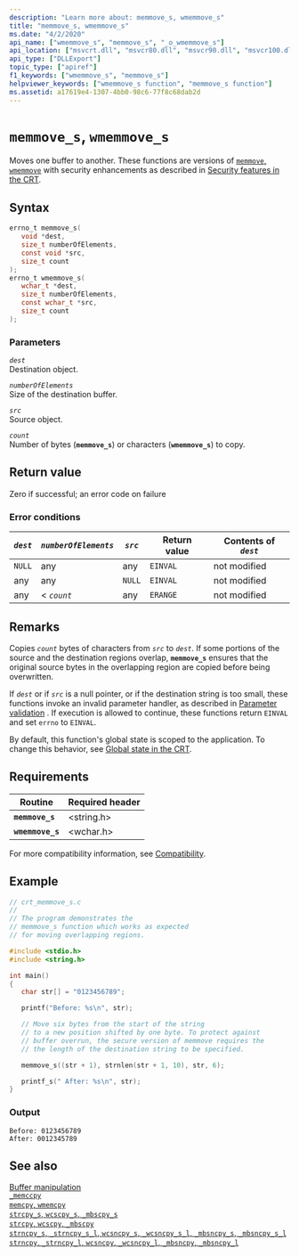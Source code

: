 ```yaml
---
description: "Learn more about: memmove_s, wmemmove_s"
title: "memmove_s, wmemmove_s"
ms.date: "4/2/2020"
api_name: ["wmemmove_s", "memmove_s", "_o_wmemmove_s"]
api_location: ["msvcrt.dll", "msvcr80.dll", "msvcr90.dll", "msvcr100.dll", "msvcr100_clr0400.dll", "msvcr110.dll", "msvcr110_clr0400.dll", "msvcr120.dll", "msvcr120_clr0400.dll", "ucrtbase.dll", "api-ms-win-crt-string-l1-1-0.dll", "ntoskrnl.exe", "api-ms-win-crt-private-l1-1-0.dll"]
api_type: ["DLLExport"]
topic_type: ["apiref"]
f1_keywords: ["wmemmove_s", "memmove_s"]
helpviewer_keywords: ["wmemmove_s function", "memmove_s function"]
ms.assetid: a17619e4-1307-4bb0-98c6-77f8c68dab2d
---
```

# `memmove_s`, `wmemmove_s`

Moves one buffer to another. These functions are versions of [`memmove`, `wmemmove`](memmove-wmemmove.md) with security enhancements as described in [Security features in the CRT](../security-features-in-the-crt.md).

## Syntax

```C
errno_t memmove_s(
   void *dest,
   size_t numberOfElements,
   const void *src,
   size_t count
);
errno_t wmemmove_s(
   wchar_t *dest,
   size_t numberOfElements,
   const wchar_t *src,
   size_t count
);
```

### Parameters

*`dest`*\
Destination object.

*`numberOfElements`*\
Size of the destination buffer.

*`src`*\
Source object.

*`count`*\
Number of bytes (**`memmove_s`**) or characters (**`wmemmove_s`**) to copy.

## Return value

Zero if successful; an error code on failure

### Error conditions

|*`dest`*|*`numberOfElements`*|*`src`*|Return value|Contents of *`dest`*|
|------------|------------------------|-----------|------------------|------------------------|
|`NULL`|any|any|`EINVAL`|not modified|
|any|any|`NULL`|`EINVAL`|not modified|
|any|< *`count`*|any|`ERANGE`|not modified|

## Remarks

Copies *`count`* bytes of characters from *`src`* to *`dest`*. If some portions of the source and the destination regions overlap, **`memmove_s`** ensures that the original source bytes in the overlapping region are copied before being overwritten.

If *`dest`* or if *`src`* is a null pointer, or if the destination string is too small, these functions invoke an invalid parameter handler, as described in [Parameter validation](../parameter-validation.md) . If execution is allowed to continue, these functions return `EINVAL` and set `errno` to `EINVAL`.

By default, this function's global state is scoped to the application. To change this behavior, see [Global state in the CRT](../global-state.md).

## Requirements

|Routine|Required header|
|-------------|---------------------|
|**`memmove_s`**|\<string.h>|
|**`wmemmove_s`**|\<wchar.h>|

For more compatibility information, see [Compatibility](../compatibility.md).

## Example

```C
// crt_memmove_s.c
//
// The program demonstrates the
// memmove_s function which works as expected
// for moving overlapping regions.

#include <stdio.h>
#include <string.h>

int main()
{
   char str[] = "0123456789";

   printf("Before: %s\n", str);

   // Move six bytes from the start of the string
   // to a new position shifted by one byte. To protect against
   // buffer overrun, the secure version of memmove requires the
   // the length of the destination string to be specified.

   memmove_s((str + 1), strnlen(str + 1, 10), str, 6);

   printf_s(" After: %s\n", str);
}
```

### Output

```Output
Before: 0123456789
After: 0012345789
```

## See also

[Buffer manipulation](../buffer-manipulation.md)\
[`_memccpy`](memccpy.md)\
[`memcpy`, `wmemcpy`](memcpy-wmemcpy.md)\
[`strcpy_s`, `wcscpy_s`, `_mbscpy_s`](strcpy-s-wcscpy-s-mbscpy-s.md)\
[`strcpy`, `wcscpy`, `_mbscpy`](strcpy-wcscpy-mbscpy.md)\
[`strncpy_s`, `_strncpy_s_l`, `wcsncpy_s`, `_wcsncpy_s_l`, `_mbsncpy_s`, `_mbsncpy_s_l`](strncpy-s-strncpy-s-l-wcsncpy-s-wcsncpy-s-l-mbsncpy-s-mbsncpy-s-l.md)\
[`strncpy`, `_strncpy_l`, `wcsncpy`, `_wcsncpy_l`, `_mbsncpy`, `_mbsncpy_l`](strncpy-strncpy-l-wcsncpy-wcsncpy-l-mbsncpy-mbsncpy-l.md)
